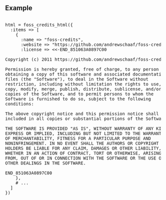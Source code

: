 
## Example

<pre>

html = foss_credits_html({
  :items => [
    {
      :name => "foss-credits",
      :website => "https://github.com/andrewschaaf/foss-credits",
      :license => &lt;&lt;-END_851063A0897C00

Copyright (c) 2011 https://github.com/andrewschaaf/foss-credits/contributors

Permission is hereby granted, free of charge, to any person
obtaining a copy of this software and associated documentation
files (the "Software"), to deal in the Software without
restriction, including without limitation the rights to use,
copy, modify, merge, publish, distribute, sublicense, and/or sell
copies of the Software, and to permit persons to whom the
Software is furnished to do so, subject to the following
conditions:

The above copyright notice and this permission notice shall be
included in all copies or substantial portions of the Software.

THE SOFTWARE IS PROVIDED "AS IS", WITHOUT WARRANTY OF ANY KIND,
EXPRESS OR IMPLIED, INCLUDING BUT NOT LIMITED TO THE WARRANTIES
OF MERCHANTABILITY, FITNESS FOR A PARTICULAR PURPOSE AND
NONINFRINGEMENT. IN NO EVENT SHALL THE AUTHORS OR COPYRIGHT
HOLDERS BE LIABLE FOR ANY CLAIM, DAMAGES OR OTHER LIABILITY,
WHETHER IN AN ACTION OF CONTRACT, TORT OR OTHERWISE, ARISING
FROM, OUT OF OR IN CONNECTION WITH THE SOFTWARE OR THE USE OR
OTHER DEALINGS IN THE SOFTWARE.

END_851063A0897C00
    },
    # ...
  ]
})

</pre>
